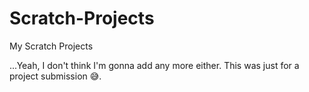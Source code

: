 # Scratch-Projects
My Scratch Projects

...Yeah, I don't think I'm gonna add any more either. This was just for a project submission 😅.

